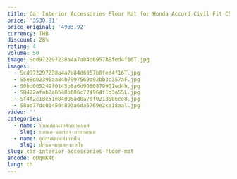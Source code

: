 ```yaml
---
title: Car Interior Accessories Floor Mat for Honda Accord Civil Fit CR-V Durable TPE ECO Material Carpet Full Set With Trunk Mat
price: '3530.81'
price_original: '4903.92'
currency: THB
discount: 28%
rating: 4
volume: 50
image: Scd972297238a4a7a84d6957b8fed4f16T.jpg
images:
  - Scd972297238a4a7a84d6957b8fed4f16T.jpg
  - S5e8d02396aa84b7997569a92bb3c357aF.jpg
  - S0bd005249f0145b8a6d9060879901ed4h.jpg
  - S8422afab2a6548b086c724964f1b3a55L.jpg
  - Sf4f2c18e51e84095ad0a7df0213586ee8.jpg
  - S8ad77dc014504893a6da5769e2ca18aal.jpg
video: ''
categories:
  - name: รถยนต์และรถจักรยานยนต์
    slug: รถยนต-และรถจ-กรยานยนต
  - name: อุปกรณ์ตกแต่งภายใน
    slug: ปกรณ-ตกแต-งภายใน
slug: car-interior-accessories-floor-mat
encode: oDqmK40
lang: th
---
```

  